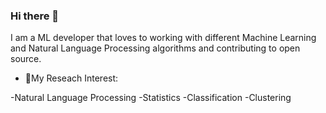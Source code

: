 ### Hi there 👋

I am a ML developer that loves to working with different Machine Learning and Natural Language Processing algorithms and contributing to open source.

- 🔭My Reseach Interest:

-Natural Language Processing 
-Statistics
-Classification
-Clustering


<!--
**GayanMeerigama/GayanMeerigama** is a ✨ _special_ ✨ repository because its `README.md` (this file) appears on your GitHub profile.

Here are some ideas to get you started:

- 🔭 I’m currently working on ...
- 🌱 I’m currently learning ...
- 👯 I’m looking to collaborate on ...
- 🤔 I’m looking for help with ...
- 💬 Ask me about ...
- 📫 How to reach me: ...
- 😄 Pronouns: ...
- ⚡ Fun fact: ...
-->
